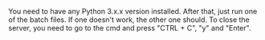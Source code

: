 You need to have any Python 3.x.x version installed.
After that, just run one of the batch files. If one doesn't work, the other one should.
To close the server, you need to go to the cmd and press "CTRL + C", "y" and "Enter".
